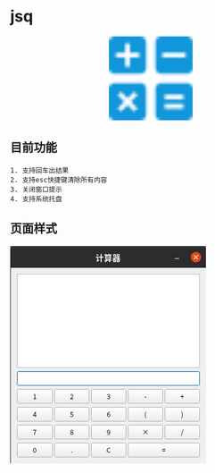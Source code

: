 # jsq
<div align="center">
    <img src="img/jsq_logo.svg" width=150px height=150px>
</div>

## 目前功能
    
    1. 支持回车出结果
    2. 支持esc快捷键清除所有内容
    3. 关闭窗口提示
    4. 支持系统托盘

## 页面样式

<img src="img/show.png">
